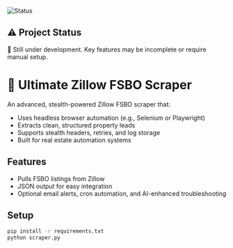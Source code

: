 ![Status](https://img.shields.io/badge/status-in--progress-orange?style=flat-square)
## ⚠️ Project Status
🚧 Still under development. Key features may be incomplete or require manual setup.

# 🏡 Ultimate Zillow FSBO Scraper

An advanced, stealth-powered Zillow FSBO scraper that:
- Uses headless browser automation (e.g., Selenium or Playwright)
- Extracts clean, structured property leads
- Supports stealth headers, retries, and log storage
- Built for real estate automation systems

## Features
- Pulls FSBO listings from Zillow
- JSON output for easy integration
- Optional email alerts, cron automation, and AI-enhanced troubleshooting

## Setup
```bash
pip install -r requirements.txt
python scraper.py
